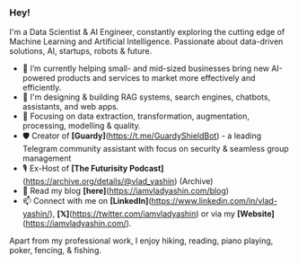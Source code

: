 ### Hey!

I'm a Data Scientist & AI Engineer, constantly exploring the cutting edge of Machine Learning and Artificial Intelligence. Passionate about data-driven solutions, AI, startups, robots & future.

- 🔭 I’m currently helping small- and mid-sized businesses bring new AI-powered products and services to market more effectively and efficiently.
- 🌱 I'm designing & building RAG systems, search engines, chatbots, assistants, and web apps.
- 🔎 Focusing on data extraction, transformation, augmentation, processing, modelling & quality.
- 🛡️ Creator of **[Guardy]**(https://t.me/GuardyShieldBot) - a leading Telegram community assistant with focus on security & seamless group management
- 🎙️ Ex-Host of **[The Futurisity Podcast]**(https://archive.org/details/@vlad_yashin) (Archive)
- 💬 Read my blog **[here]**(https://iamvladyashin.com/blog)
- 📫 Connect with me on **[LinkedIn]**(https://www.linkedin.com/in/vlad-yashin/), **[𝕏]**(https://twitter.com/iamvladyashin) or via my **[Website]**(https://iamvladyashin.com/).

Apart from my professional work, I enjoy hiking, reading, piano playing, poker, fencing, & fishing.
